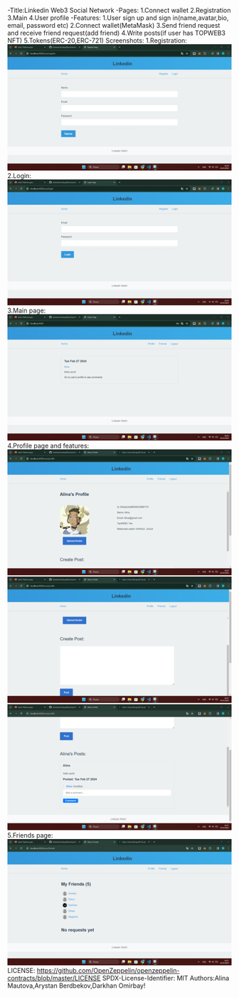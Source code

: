 ﻿-Title:Linkedin Web3 Social Network
-Pages:
    1.Connect wallet
    2.Registration 
    3.Main
    4.User profile
-Features:
    1.User sign up and sign in(name,avatar,bio, email, password etc)
    2.Connect wallet(MetaMask)
    3.Send friend request and receive friend request(add friend)
    4.Write posts(if user has TOPWEB3 NFT)
    5.Tokens(ERC-20,ERC-721)
Screenshots:
1.Registration:
![Reg](image.png)
2.Login:
![Login](image-1.png)
3.Main page:
![alt text](image-2.png)
4.Profile page and features:
![alt text](image-3.png)
![alt text](image-4.png)
![alt text](image-5.png)
5.Friends page:
![alt text](image-6.png)
 LICENSE: https://github.com/OpenZeppelin/openzeppelin-contracts/blob/master/LICENSE 
 SPDX-License-Identifier: MIT
Authors:Alina Mautova,Arystan Berdbekov,Darkhan Omirbay!
